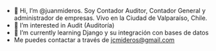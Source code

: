 - 👋 Hi, I’m @juanmideros. Soy Contador Auditor, Contador General y administrador de empresas. Vivo en la Ciudad de Valparaíso, Chile.
- 👀 I’m interested in Audit  (Auditoría)
- 🌱 I’m currently learning Django y su integración con bases de datos
-  Me puedes contactar a través de jcmideros@gmail.com
  

<!---
juanmideros/juanmideros is a ✨ special ✨ repository because its `README.md` (this file) appears on your GitHub profile.
You can click the Preview link to take a look at your changes.
--->

